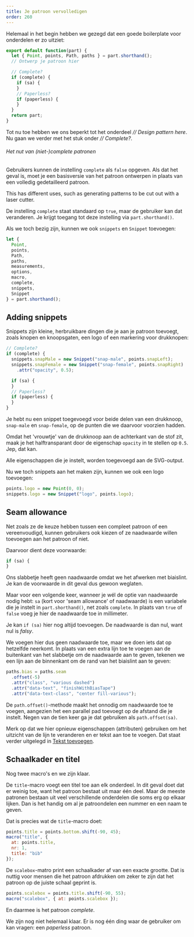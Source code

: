 ```yaml
---
title: Je patroon vervolledigen
order: 260
---
```


Helemaal in het begin hebben we gezegd dat een goede boilerplate voor onderdelen er zo uitziet:

```js
export default function(part) {
  let { Point, points, Path, paths } = part.shorthand();
  // Ontwerp je patroon hier

  // Complete?
  if (complete) {
    if (sa) {
    }
    // Paperless?
    if (paperless) {
    }
  }
  return part;
}
```

Tot nu toe hebben we ons beperkt tot het onderdeel *// Design pattern here*. Nu gaan we verder met het stuk onder *// Complete?*.

<Note>

###### Het nut van (niet-)complete patronen

Gebruikers kunnen de instelling `complete` als `false` opgeven. Als dat het geval is, moet je een basisversie van het patroon ontwerpen in plaats van een volledig gedetailleerd patroon.

This has different uses, such as generating patterns to be cut out with a laser cutter.

</Note>

De instelling `complete` staat standaard op `true`, maar de gebruiker kan dat veranderen. Je krijgt toegang tot deze instelling via `part.shorthand()`.

Als we toch bezig zijn, kunnen we ook `snippets` en `Snippet` toevoegen:

```js
let {
  Point,
  points,
  Path,
  paths,
  measurements,
  options,
  macro,
  complete,
  snippets,
  Snippet
} = part.shorthand();
```

## Adding snippets

Snippets zijn kleine, herbruikbare dingen die je aan je patroon toevoegt, zoals knopen en knoopsgaten, een logo of een markering voor drukknopen:

```js
// Complete?
if (complete) {
  snippets.snapMale = new Snippet("snap-male", points.snapLeft);
  snippets.snapFemale = new Snippet("snap-female", points.snapRight)
    .attr("opacity", 0.5);

  if (sa) {
  }
  // Paperless?
  if (paperless) {
  }
}
```

Je hebt nu een snippet toegevoegd voor beide delen van een drukknoop, `snap-male` en `snap-female`, op de punten die we daarvoor voorzien hadden.

Omdat het 'vrouwtje' van de drukknoop aan de achterkant van de stof zit, maak je het halftransparant door de eigenschap `opacity` in te stellen op `0.5`. Jep, dat kan.

<Tip>

Alle eigenschappen die je instelt, worden toegevoegd aan de SVG-output.

</Tip>

Nu we toch snippets aan het maken zijn, kunnen we ook een logo toevoegen:

```js
points.logo = new Point(0, 0);
snippets.logo = new Snippet("logo", points.logo);
```

## Seam allowance

Net zoals ze de keuze hebben tussen een compleet patroon of een vereenvoudigd, kunnen gebruikers ook kiezen of ze naadwaarde willen toevoegen aan het patroon of niet.

Daarvoor dient deze voorwaarde:

```js
if (sa) {
}
```

Ons slabbetje heeft geen naadwaarde omdat we het afwerken met biaislint. Je kan de voorwaarde in dit geval dus gewoon weglaten.

Maar voor een volgende keer, wanneer je wél de optie van naadwaarde nodig hebt: `sa` (kort voor 'seam allowance' of naadwaarde) is een variabele die je instelt in `part.shorthand()`, net zoals `complete`. In plaats van `true` of `false` voeg je hier de naadwaarde toe in millimeter.

Je kan `if (sa)` hier nog altijd toevoegen. De naadwaarde is dan nul, want nul is *falsy*.

We voegen hier dus geen naadwaarde toe, maar we doen iets dat op hetzelfde neerkomt. In plaats van een extra lijn toe te voegen aan de buitenkant van het slabbetje om de naadwaarde aan te geven, tekenen we een lijn aan de binnenkant om de rand van het biaislint aan te geven:

```js
paths.bias = paths.seam
  .offset(-5)
  .attr("class", "various dashed")
  .attr("data-text", "finishWithBiasTape")
  .attr("data-text-class", "center fill-various");
```

De `path.offset()`-methode maakt het onnodig om naadwaarde toe te voegen, aangezien het een parallel pad toevoegt op de afstand die je instelt. Negen van de tien keer ga je dat gebruiken als `path.offset(sa)`.

Merk op dat we hier opnieuw eigenschappen (attributen) gebruiken om het uitzicht van de lijn te veranderen en er tekst aan toe te voegen. Dat staat verder uitgelegd in [Tekst toevoegen](/concepts/adding-text).

## Schaalkader en titel

Nog twee macro's en we zijn klaar.

De `title`-macro voegt een titel toe aan elk onderdeel. In dit geval doet dat er weinig toe, want het patroon bestaat uit maar één deel. Maar de meeste patronen bestaan uit veel verschillende onderdelen die soms erg op elkaar lijken. Dan is het handig om al je patroondelen een nummer en een naam te geven.

Dat is precies wat de `title`-macro doet:

```js
points.title = points.bottom.shift(-90, 45);
macro("title", {
  at: points.title,
  nr: 1,
  title: "bib"
});
```

De `scalebox`-matro print een schaalkader af van een exacte grootte. Dat is nuttig voor mensen die het patroon afdrukken om zeker te zijn dat het patroon op de juiste schaal geprint is.

```js
points.scalebox = points.title.shift(-90, 55);
macro("scalebox", { at: points.scalebox });
```

En daarmee is het patroon *complete*.

<Example pattern="tutorial" part="step11" caption="We used attributed to add color, dashes, text on a path and even opacity" />

We zijn nog niet helemaal klaar. Er is nog één ding waar de gebruiker om kan vragen: een *paperless* patroon.